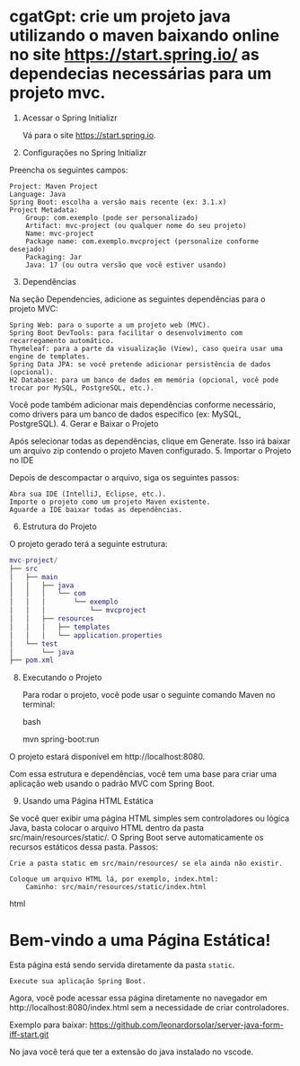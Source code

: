 # cgatGpt: crie um projeto java utilizando o maven baixando online no site https://start.spring.io/ as dependecias necessárias para um projeto mvc.

1. Acessar o Spring Initializr

    Vá para o site https://start.spring.io.

2. Configurações no Spring Initializr

Preencha os seguintes campos:

    Project: Maven Project
    Language: Java
    Spring Boot: escolha a versão mais recente (ex: 3.1.x)
    Project Metadata:
        Group: com.exemplo (pode ser personalizado)
        Artifact: mvc-project (ou qualquer nome do seu projeto)
        Name: mvc-project
        Package name: com.exemplo.mvcproject (personalize conforme desejado)
        Packaging: Jar
        Java: 17 (ou outra versão que você estiver usando)

3. Dependências

Na seção Dependencies, adicione as seguintes dependências para o projeto MVC:

    Spring Web: para o suporte a um projeto web (MVC).
    Spring Boot DevTools: para facilitar o desenvolvimento com recarregamento automático.
    Thymeleaf: para a parte da visualização (View), caso queira usar uma engine de templates.
    Spring Data JPA: se você pretende adicionar persistência de dados (opcional).
    H2 Database: para um banco de dados em memória (opcional, você pode trocar por MySQL, PostgreSQL, etc.).

Você pode também adicionar mais dependências conforme necessário, como drivers para um banco de dados específico (ex: MySQL, PostgreSQL). 4. Gerar e Baixar o Projeto

Após selecionar todas as dependências, clique em Generate. Isso irá baixar um arquivo zip contendo o projeto Maven configurado. 5. Importar o Projeto no IDE

Depois de descompactar o arquivo, siga os seguintes passos:

    Abra sua IDE (IntelliJ, Eclipse, etc.).
    Importe o projeto como um projeto Maven existente.
    Aguarde a IDE baixar todas as dependências.

6. Estrutura do Projeto

O projeto gerado terá a seguinte estrutura:

```lua
mvc-project/
├── src
│   ├── main
│   │   ├── java
│   │   │   └── com
│   │   │       └── exemplo
│   │   │           └── mvcproject
│   │   ├── resources
│   │   │   ├── templates
│   │   │   └── application.properties
│   └── test
│       └── java
├── pom.xml
```

8. Executando o Projeto

    Para rodar o projeto, você pode usar o seguinte comando Maven no terminal:

    bash

    mvn spring-boot:run

O projeto estará disponível em http://localhost:8080.

Com essa estrutura e dependências, você tem uma base para criar uma aplicação web usando o padrão MVC com Spring Boot.

9. Usando uma Página HTML Estática

Se você quer exibir uma página HTML simples sem controladores ou lógica Java, basta colocar o arquivo HTML dentro da pasta src/main/resources/static/. O Spring Boot serve automaticamente os recursos estáticos dessa pasta.
Passos:

    Crie a pasta static em src/main/resources/ se ela ainda não existir.

    Coloque um arquivo HTML lá, por exemplo, index.html:
        Caminho: src/main/resources/static/index.html

html

<!DOCTYPE html>
<html>
<head>
    <meta charset="UTF-8">
    <title>Página Estática</title>
</head>
<body>
    <h1>Bem-vindo a uma Página Estática!</h1>
    <p>Esta página está sendo servida diretamente da pasta <code>static</code>.</p>
</body>
</html>

    Execute sua aplicação Spring Boot.

Agora, você pode acessar essa página diretamente no navegador em http://localhost:8080/index.html sem a necessidade de criar controladores.

Exemplo para baixar:
https://github.com/leonardorsolar/server-java-form-iff-start.git

No java você terá que ter a extensão do java instalado no vscode.
